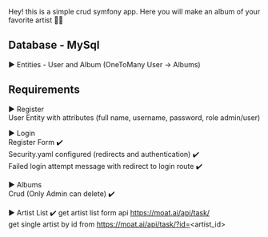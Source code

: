 
Hey! this is a simple crud symfony app. 
Here you will make an album of your favorite artist 🧑‍🎨

## Database - MySql 

▶️ Entities - User and Album (OneToMany User -> Albums)
  
## Requirements 

▶️ Register  
  User Entity with attributes (full name, username, password, role admin/user)  

▶️ Login  
  Register Form ✔️  
  Security.yaml configured (redirects and authentication) ✔️  
  Failed login attempt message with redirect to login route ✔️  
  
▶️ Albums  
  Crud (Only Admin can delete)  ✔️  
  
▶️ Artist List  ✔️
  get artist list form api https://moat.ai/api/task/  
  get single artist by id from https://moat.ai/api/task/?id=<artist_id>  
